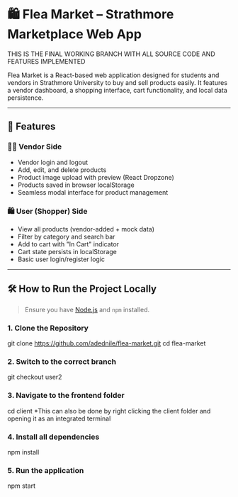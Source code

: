 # 🛍️ Flea Market – Strathmore Marketplace Web App

THIS IS THE FINAL WORKING BRANCH WITH ALL SOURCE CODE AND FEATURES IMPLEMENTED


Flea Market is a React-based web application designed for students and vendors in Strathmore University to buy and sell products easily. It features a vendor dashboard, a shopping interface, cart functionality, and local data persistence.

---

## 🚀 Features

### 🧑‍💼 Vendor Side
- Vendor login and logout
- Add, edit, and delete products
- Product image upload with preview (React Dropzone)
- Products saved in browser localStorage
- Seamless modal interface for product management

### 🛍️ User (Shopper) Side
- View all products (vendor-added + mock data)
- Filter by category and search bar
- Add to cart with "In Cart" indicator
- Cart state persists in localStorage
- Basic user login/register logic

---

## 🛠️ How to Run the Project Locally

> Ensure you have [Node.js](https://nodejs.org/) and `npm` installed.

### 1. **Clone the Repository**
git clone https://github.com/adednile/flea-market.git
cd flea-market

### 2. **Switch to the correct branch**
git checkout user2

### 3. **Navigate to the frontend folder**
cd client
  *This can also be done by right clicking the client folder and opening it as an integrated terminal

### 4. **Install all dependencies**
npm install

### 5. **Run the application**
npm start










